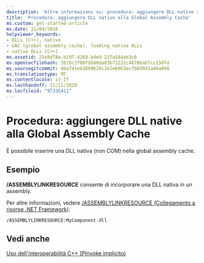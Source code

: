 ```yaml
---
description: 'Altre informazioni su: procedura: aggiungere DLL native alla Global assembly cache'
title: 'Procedura: aggiungere DLL native alla Global Assembly Cache'
ms.custom: get-started-article
ms.date: 11/04/2016
helpviewer_keywords:
- DLLs [C++], native
- GAC (global assembly cache), loading native DLLs
- native DLLs [C++]
ms.assetid: 25e8d78a-b197-4269-b4e9-237a544ab3c8
ms.openlocfilehash: 267bc2f08fdd40da03b71222c48786ab7cc150fd
ms.sourcegitcommit: d6af41e42699628c3e2e6063ec7b03931a49a098
ms.translationtype: MT
ms.contentlocale: it-IT
ms.lasthandoff: 12/11/2020
ms.locfileid: "97335411"
---
```

# <a name="how-to-add-native-dll-to-global-assembly-cache"></a>Procedura: aggiungere DLL native alla Global Assembly Cache

È possibile inserire una DLL nativa (non COM) nella global assembly cache.

## <a name="example"></a>Esempio

**/ASSEMBLYLINKRESOURCE** consente di incorporare una DLL nativa in un assembly.

Per altre informazioni, vedere [/ASSEMBLYLINKRESOURCE (Collegamento a risorse .NET Framework)](../build/reference/assemblylinkresource-link-to-dotnet-framework-resource.md).

```
/ASSEMBLYLINKRESOURCE:MyComponent.dll
```

## <a name="see-also"></a>Vedi anche

[Uso dell'interoperabilità C++ (PInvoke implicito)](../dotnet/using-cpp-interop-implicit-pinvoke.md)
